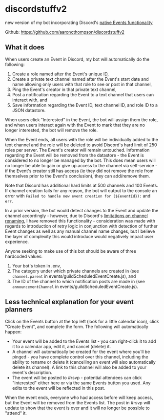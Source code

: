 # discordstuffv2
new version of my bot incorporating Discord's [native Events functionality](https://support.discord.com/hc/en-us/articles/4409494125719-Scheduled-Events)

Github: https://github.com/aaroncthompson/discordstuffv2

## What it does
When users create an Event in Discord, my bot will automatically do the following:
1. Create a role named after the Event's unique ID,
2. Create a private text channel named after the Event's start date and name allowing only users with that role to see or post in that channel,
3. Ping the Event's creator in that private text channel,
4. Post a notification regarding the Event to a text channel that users can interact with, and
5. Save information regarding the Event ID, text channel ID, and role ID to a JSON datastore.

When users click "Interested" in the Event, the bot will assign them the role, and when users interact again with the Event to mark that they are no longer interested, the bot will remove the role.

When the Event ends, all users with the role will be individually added to the text channel and the role will be deleted to avoid Discord's hard limit of 250 roles per server. The Event's creator will remain untouched. Information regarding the Event will be removed from the datastore - the Event is considered to no longer be managed by the bot. This does mean users will no longer be able to gain or give up access to the channel via self-service - if the Event's creator still has access (ie they did not remove the role from themselves prior to the Event's conclusion), they can add/remove them.

Note that Discord has additional hard limits at 500 channels and 100 Events. If channel creation fails for any reason, the bot will output to the console an error with `Failed to handle new event creation for (${eventId}):` and `err`.

In a prior version, the bot would detect changes to the Event and update the channel accordingly - however, due to Discord's [limitations on channel renaming](https://support.discord.com/hc/en-us/community/posts/20757990318999-Increase-renaming-channel-API), I have removed this functionality - consideration was made with regards to introduction of retry logic in conjunction with detection of further Event changes as well as any manual channel name changes, but I believe the layer of complexity this would introduce would negatively impact user experience.

Anyone seeking to make use of this bot should be aware of three hardcoded values:
1. Your bot's token in .env,
2. The category under which private channels are created in (see `channel.parent` in events/guildScheduledEventCreate.js), and
3. The ID of the channel to which notification posts are made in (see `announcementChannel` in events/guildScheduledEventCreate.js).

## Less technical explanation for your event planners
Click on the Events button at the top left (look for a little calendar icon), click "Create Event", and complete the form. The following will automatically happen:
* Your event will be added to the Events list - you can right-click it to add it to a calendar app, edit it, and cancel (delete) it.
* A channel will automatically be created for the event where you'll be pinged - you have complete control over this channel, including the ability to rename or delete it (cancelling an event will also automatically delete its channel). A link to this channel will also be added to your event's description.
* The event will be posted to #⁠rsvp - potential attendees can click "Interested" either here or via the same Events button you used. Any edits to the event will be reflected in this post.

When the event ends, everyone who had access before will keep access, but the Event will be removed from the Events list. The post in #rsvp will update to show that the event is over and it will no longer be possible to "attend" it.
